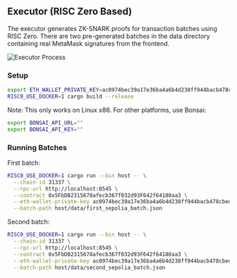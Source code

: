 ## Executor (RISC Zero Based)

The executor generates ZK-SNARK proofs for transaction batches using RISC Zero. There are two pre-generated batches in the data directory containing real MetaMask signatures from the frontend.

![Executor Process](images/mmfrontend.png)

### Setup
```bash
export ETH_WALLET_PRIVATE_KEY=ac0974bec39a17e36ba4a6b4d238ff944bacb478cbed5efcae784d7bf4f2ff80
RISC0_USE_DOCKER=1 cargo build --release
```
Note: This only works on Linux x86. For other platforms, use Bonsai:
```bash
export BONSAI_API_URL=""
export BONSAI_API_KEY=""
```
### Running Batches

First batch:
```bash
RISC0_USE_DOCKER=1 cargo run --bin host -- \
  --chain-id 31337 \
  --rpc-url http://localhost:8545 \
  --contract 0x5FbDB2315678afecb367f032d93F642f64180aa3 \
  --eth-wallet-private-key ac0974bec39a17e36ba4a6b4d238ff944bacb478cbed5efcae784d7bf4f2ff80 \
  --batch-path host/data/first_sepolia_batch.json
```
Second batch:
```bash
RISC0_USE_DOCKER=1 cargo run --bin host -- \
  --chain-id 31337 \
  --rpc-url http://localhost:8545 \
  --contract 0x5FbDB2315678afecb367f032d93F642f64180aa3 \
  --eth-wallet-private-key ac0974bec39a17e36ba4a6b4d238ff944bacb478cbed5efcae784d7bf4f2ff80 \
  --batch-path host/data/second_sepolia_batch.json
```
